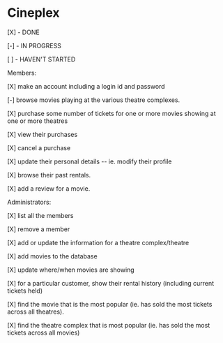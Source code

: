 # Cineplex

[X] - DONE

[-] - IN PROGRESS

[ ] - HAVEN'T STARTED




Members:

[X] make an account including a login id and password

[-] browse movies playing at the various theatre complexes.

[X] purchase some number of tickets for one or more movies showing at one or more theatres

[X] view their purchases

[X] cancel a purchase

[X] update their personal details -- ie. modify their profile

[X] browse their past rentals.

[X] add a review for a movie.



Administrators:

[X] list all the members

[X] remove a member

[X] add or update the information for a theatre complex/theatre

[X] add movies to the database

[X] update where/when movies are showing

[X] for a particular customer, show their rental history (including current tickets held)

[X] find the movie that is the most popular (ie. has sold the most tickets across all theatres).

[X] find the theatre complex that is most popular (ie. has sold the most tickets across all movies)

